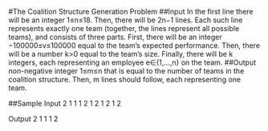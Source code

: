 #The Coalition Structure Generation Problem
##Input
In the first line there will be an integer 1≤n≤18. Then, there will be 2n−1 lines. Each such line represents exactly one team (together, the lines represent all possible teams), and consists of three parts. First, there will be an integer −100000≤v≤100000 equal to the team’s expected performance. Then, there will be a number k>0 equal to the team’s size. Finally, there will be k integers, each representing an employee e∈{1,…,n} on the team.
##Output
non-negative integer 1≤m≤n that is equal to the number of teams in the coalition structure. Then, m lines should follow, each representing one team.

##Sample 
Input
2
1 1 1
2 1 2
1 2 1 2

Output
2
1 1
1 2

